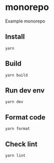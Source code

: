 # monorepo

Example monorepo

## Install

```
yarn
```

## Build

```
yarn build
```

## Run dev env

```
yarn dev
```

## Format code

```
yarn format
```

## Check lint

```
yarn lint
```
